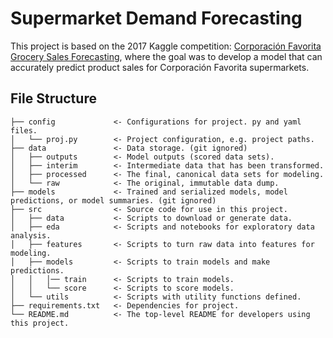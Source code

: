 # Supermarket Demand Forecasting
This project is based on the 2017 Kaggle competition: 
[Corporación Favorita Grocery Sales Forecasting](https://www.kaggle.com/competitions/favorita-grocery-sales-forecasting), where the goal  was to develop a model that can accurately predict product sales for Corporación Favorita supermarkets.

## File Structure
```
├── config             <- Configurations for project. py and yaml files.
│   └── proj.py        <- Project configuration, e.g. project paths.  
├── data               <- Data storage. (git ignored)
│   ├── outputs        <- Model outputs (scored data sets).
│   ├── interim        <- Intermediate data that has been transformed.
│   ├── processed      <- The final, canonical data sets for modeling.
│   └── raw            <- The original, immutable data dump.
├── models             <- Trained and serialized models, model predictions, or model summaries. (git ignored)
├── src                <- Source code for use in this project.
│   ├── data           <- Scripts to download or generate data.
│   ├── eda            <- Scripts and notebooks for exploratory data analysis.
│   ├── features       <- Scripts to turn raw data into features for modeling.
│   ├── models         <- Scripts to train models and make predictions.
│   │   │── train      <- Scripts to train models.
│   │   └── score      <- Scripts to score models.
│   └── utils          <- Scripts with utility functions defined.
├── requirements.txt   <- Dependencies for project.
└── README.md          <- The top-level README for developers using this project.
```